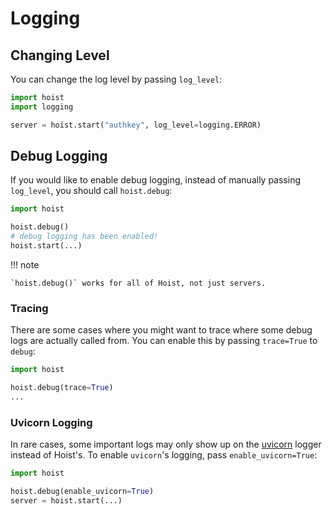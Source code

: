 # Logging

## Changing Level

You can change the log level by passing `log_level`:

```py
import hoist
import logging

server = hoist.start("authkey", log_level=logging.ERROR)
```

## Debug Logging

If you would like to enable debug logging, instead of manually passing `log_level`, you should call `hoist.debug`:

```py
import hoist

hoist.debug()
# debug logging has been enabled!
hoist.start(...)
```

!!! note

    `hoist.debug()` works for all of Hoist, not just servers.

### Tracing

There are some cases where you might want to trace where some debug logs are actually called from. You can enable this by passing `trace=True` to `debug`:

```py
import hoist

hoist.debug(trace=True)
...
```

### Uvicorn Logging

In rare cases, some important logs may only show up on the [uvicorn](https://www.uvicorn.org/) logger instead of Hoist's. To enable `uvicorn`'s logging, pass `enable_uvicorn=True`:

```py
import hoist

hoist.debug(enable_uvicorn=True)
server = hoist.start(...)
```
